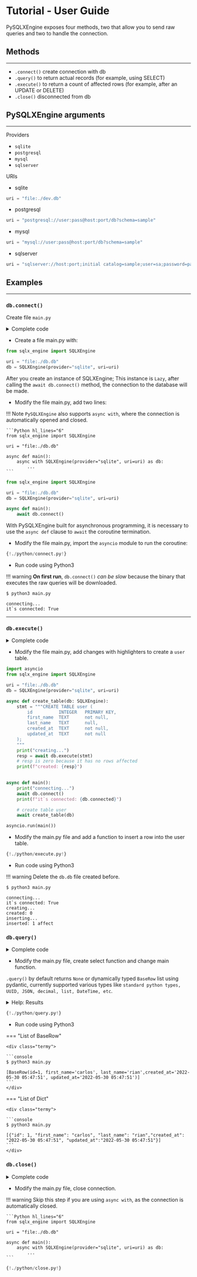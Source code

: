 # Tutorial - User Guide

PySQLXEngine exposes four methods, two that allow you to send raw queries and two to handle the connection.

## Methods
---

* `.connect()` create connection with db
* `.query()` to return actual records (for example, using SELECT)
* `.execute()` to return a count of affected rows (for example, after an UPDATE or DELETE)
* `.close()` disconnected from db

## PySQLXEngine arguments

---

Providers

* `sqlite`
* `postgresql`
* `mysql`
* `sqlserver`

URIs

* sqlite

```Python 
uri = "file:./dev.db"
```

* postgresql

```Python 
uri = "postgresql://user:pass@host:port/db?schema=sample"
```

* mysql

```Python 
uri = "mysql://user:pass@host:port/db?schema=sample"
```

* sqlserver

```Python 
uri = "sqlserver://host:port;initial catalog=sample;user=sa;password=pass;"
```


## Examples
---

### **`db.connect()`**

Create file `main.py`

<details markdown="1">
<summary>Complete code</summary>

```Python
{!./python/connect.py!}
```
</details>

* Create a file main.py with:

```Python
from sqlx_engine import SQLXEngine

uri = "file:./db.db"
db = SQLXEngine(provider="sqlite", uri=uri)
```

After you create an instance of SQLXEngine; This instance is `Lazy`, after calling the `await db.connect()` method, the connection to the database will be made.


* Modify the file main.py, add two lines:

!!! Note
    `PySQLXEngine` also supports `async with`, where the connection is automatically opened and closed.

    ```Python hl_lines="6"
    from sqlx_engine import SQLXEngine

    uri = "file:./db.db"

    async def main():
        async with SQLXEngine(provider="sqlite", uri=uri) as db:
            ...
    ```



```Python hl_lines="6-7"
from sqlx_engine import SQLXEngine

uri = "file:./db.db"
db = SQLXEngine(provider="sqlite", uri=uri)

async def main():
    await db.connect()

```

With PySQLXEngine built for asynchronous programming, it is necessary to use the `async def` clause to `await` the coroutine termination.


* Modify the file main.py, import the `asyncio` module to run the coroutine:

```Python hl_lines="1 9-11 13"
{!./python/connect.py!}

```

* Run code using Python3

!!! warning
    **On first run**, `db.connect()` *can be slow* because the binary that executes the raw queries will be downloaded.

<div class="termy">

```console
$ python3 main.py

connecting...
it`s connected: True
```
</div>


---

### **`db.execute()`**

<details markdown="1">
<summary>Complete code</summary>

```Python
{!./python/execute.py!}
```
</details>

* Modify the file main.py, add changes with highlighters to create a `user` table.


```Python hl_lines="7-20 28"
import asyncio
from sqlx_engine import SQLXEngine

uri = "file:./db.db"
db = SQLXEngine(provider="sqlite", uri=uri)

async def create_table(db: SQLXEngine):
    stmt = """CREATE TABLE user (
        id          INTEGER   PRIMARY KEY,
        first_name  TEXT      not null,
        last_name   TEXT      null,
        created_at  TEXT      not null,
        updated_at  TEXT      not null
    );
    """
    print("creating...")
    resp = await db.execute(stmt)
    # resp is zero because it has no rows affected
    print(f"created: {resp}")
    

async def main():
    print("connecting...")
    await db.connect()
    print(f"it`s connected: {db.connected}")

    # create table user
    await create_table(db)

asyncio.run(main())
```

* Modify the main.py file and add a function to insert a row into the user table.

```Python hl_lines="21-37 45"
{!./python/execute.py!}
```

* Run code using Python3

!!! warning
    Delete the `db.db` file created before.

<div class="termy">

```console
$ python3 main.py

connecting...
it`s connected: True
creating...
created: 0
inserting...
inserted: 1 affect
```
</div>


### **`db.query()`**

<details markdown="1">
<summary>Complete code</summary>

```Python
{!./python/query.py!}
```
</details>

* Modify the main.py file, create select function and change main function.

`.query()` by default returns `None` or dynamically typed `BaseRow` list using pydantic, currently supported various types like `standard python types, UUID, JSON, decimal, list, DateTime, etc`.

<details markdown="1">
<summary>Help: Results</summary>

You might also want the result to come as a standard list of dict with python's scalar types.


=== "List of BaseRow"

    ```Python
    await db.query(query=query)
    ```

=== "List of Dict"

    ```Python
    await db.query(query=query, as_base_row=False)
    ```
</details>

```Python  hl_lines="8-11 14-16"
{!./python/query.py!}
```

* Run code using Python3

=== "List of BaseRow"

    <div class="termy">

    ```console
    $ python3 main.py

    [BaseRow(id=1, first_name='carlos', last_name='rian',created_at='2022-05-30 05:47:51', updated_at='2022-05-30 05:47:51')]
    ```
    </div>

=== "List of Dict"

    <div class="termy">

    ```console
    $ python3 main.py

    [{"id": 1, "first_name": "carlos", "last_name": "rian","created_at": "2022-05-30 05:47:51", "updated_at":"2022-05-30 05:47:51"}]
    ```
    </div>


### **`db.close()`**

<details markdown="1">
<summary>Complete code</summary>

```Python
{!./python/close.py!}
```
</details>

* Modify the main.py file, close connection.

!!! warning
    Skip this step if you are using `async with`, as the connection is automatically closed.

    ```Python hl_lines="6"
    from sqlx_engine import SQLXEngine

    uri = "file:./db.db"

    async def main():
        async with SQLXEngine(provider="sqlite", uri=uri) as db:
            ...
    ```

```Python hl_lines="17"
{!./python/close.py!}
```